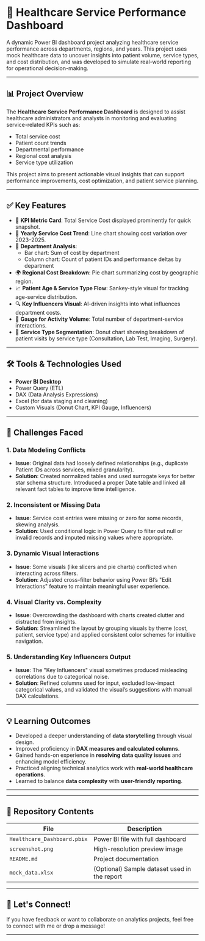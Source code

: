 # 🏥 Healthcare Service Performance Dashboard

A dynamic Power BI dashboard project analyzing healthcare service performance across departments, regions, and years. This project uses mock healthcare data to uncover insights into patient volume, service types, and cost distribution, and was developed to simulate real-world reporting for operational decision-making.

---

## 📊 Project Overview

The **Healthcare Service Performance Dashboard** is designed to assist healthcare administrators and analysts in monitoring and evaluating service-related KPIs such as:

- Total service cost
- Patient count trends
- Departmental performance
- Regional cost analysis
- Service type utilization

This project aims to present actionable visual insights that can support performance improvements, cost optimization, and patient service planning.

---

## ✅ Key Features

- 📌 **KPI Metric Card**: Total Service Cost displayed prominently for quick snapshot.
- 📅 **Yearly Service Cost Trend**: Line chart showing cost variation over 2023–2025.
- 🏥 **Department Analysis**:
  - Bar chart: Sum of cost by department
  - Column chart: Count of patient IDs and performance deltas by department
- 🌍 **Regional Cost Breakdown**: Pie chart summarizing cost by geographic region.
- 📈 **Patient Age & Service Type Flow**: Sankey-style visual for tracking age-service distribution.
- 🔍 **Key Influencers Visual**: AI-driven insights into what influences department costs.
- 🧠 **Gauge for Activity Volume**: Total number of department-service interactions.
- 🧾 **Service Type Segmentation**: Donut chart showing breakdown of patient visits by service type (Consultation, Lab Test, Imaging, Surgery).

---

## 🛠 Tools & Technologies Used

- **Power BI Desktop**
- Power Query (ETL)
- DAX (Data Analysis Expressions)
- Excel (for data staging and cleaning)
- Custom Visuals (Donut Chart, KPI Gauge, Influencers)

---

## 🚧 Challenges Faced

### 1. **Data Modeling Conflicts**
- **Issue**: Original data had loosely defined relationships (e.g., duplicate Patient IDs across services, mixed granularity).
- **Solution**: Created normalized tables and used surrogate keys for better star schema structure. Introduced a proper Date table and linked all relevant fact tables to improve time intelligence.

### 2. **Inconsistent or Missing Data**
- **Issue**: Service cost entries were missing or zero for some records, skewing analysis.
- **Solution**: Used conditional logic in Power Query to filter out null or invalid records and imputed missing values where appropriate.

### 3. **Dynamic Visual Interactions**
- **Issue**: Some visuals (like slicers and pie charts) conflicted when interacting across filters.
- **Solution**: Adjusted cross-filter behavior using Power BI’s "Edit Interactions" feature to maintain meaningful user experience.

### 4. **Visual Clarity vs. Complexity**
- **Issue**: Overcrowding the dashboard with charts created clutter and distracted from insights.
- **Solution**: Streamlined the layout by grouping visuals by theme (cost, patient, service type) and applied consistent color schemes for intuitive navigation.

### 5. **Understanding Key Influencers Output**
- **Issue**: The "Key Influencers" visual sometimes produced misleading correlations due to categorical noise.
- **Solution**: Refined columns used for input, excluded low-impact categorical values, and validated the visual’s suggestions with manual DAX calculations.

---

## 💡 Learning Outcomes

- Developed a deeper understanding of **data storytelling** through visual design.
- Improved proficiency in **DAX measures and calculated columns**.
- Gained hands-on experience in **resolving data quality issues** and enhancing model efficiency.
- Practiced aligning technical analytics work with **real-world healthcare operations**.
- Learned to balance **data complexity** with **user-friendly reporting**.

---
---

## 📁 Repository Contents

| File | Description |
|------|-------------|
| `Healthcare_Dashboard.pbix` | Power BI file with full dashboard |
| `screenshot.png` | High-resolution preview image |
| `README.md` | Project documentation |
| `mock_data.xlsx` | (Optional) Sample dataset used in the report |

---

## 🤝 Let's Connect!

If you have feedback or want to collaborate on analytics projects, feel free to connect with me or drop a message!

---


